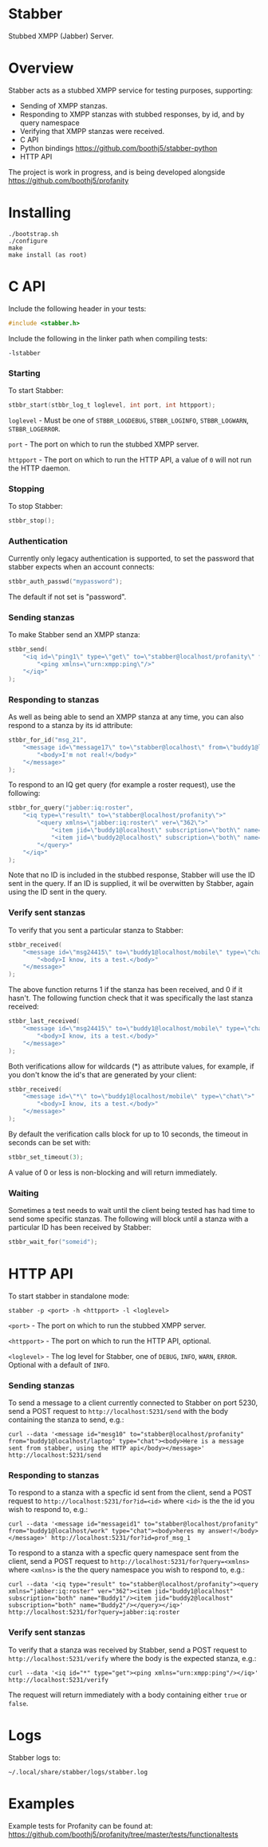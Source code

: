 # Stabber
Stubbed XMPP (Jabber) Server.

# Overview
Stabber acts as a stubbed XMPP service for testing purposes, supporting:
* Sending of XMPP stanzas.
* Responding to XMPP stanzas with stubbed responses, by id, and by query namespace
* Verifying that XMPP stanzas were received.
* C API
* Python bindings https://github.com/boothj5/stabber-python
* HTTP API

The project is work in progress, and is being developed alongside https://github.com/boothj5/profanity

# Installing
```
./bootstrap.sh
./configure
make
make install (as root)
```
# C API
Include the following header in your tests:
```c
#include <stabber.h>
```
Include the following in the linker path when compiling tests:
```
-lstabber
```

### Starting
To start Stabber:
```c
stbbr_start(stbbr_log_t loglevel, int port, int httpport);
```
`loglevel` - Must be one of `STBBR_LOGDEBUG`, `STBBR_LOGINFO`, `STBBR_LOGWARN`, `STBBR_LOGERROR`.

`port` - The port on which to run the stubbed XMPP server.

`httpport` - The port on which to run the HTTP API, a value of `0` will not run the HTTP daemon.

### Stopping
To stop Stabber:
```c
stbbr_stop();
```

### Authentication
Currently only legacy authentication is supported, to set the password that stabber expects when an account connects:
```c
stbbr_auth_passwd("mypassword");
```
The default if not set is "password".

### Sending stanzas
To make Stabber send an XMPP stanza:
```c
stbbr_send(
    "<iq id=\"ping1\" type=\"get\" to=\"stabber@localhost/profanity\" from=\"localhost\">"
        "<ping xmlns=\"urn:xmpp:ping\"/>"
    "</iq>"
);
```

### Responding to stanzas
As well as being able to send an XMPP stanza at any time, you can also respond to a stanza by its id attribute:
```c
stbbr_for_id("msg_21",
    "<message id=\"message17\" to=\"stabber@localhost\" from=\"buddy1@localhost/mobile\" type=\"chat\">"
        "<body>I'm not real!</body>"
    "</message>"
);
```
To respond to an IQ get query (for example a roster request), use the following:
```c
stbbr_for_query("jabber:iq:roster",
    "<iq type=\"result\" to=\"stabber@localhost/profanity\">"
        "<query xmlns=\"jabber:iq:roster\" ver=\"362\">"
            "<item jid=\"buddy1@localhost\" subscription=\"both\" name=\"Buddy1\"/>"
            "<item jid=\"buddy2@localhost\" subscription=\"both\" name=\"Buddy2\"/>"
        "</query>"
    "</iq>"
);
```
Note that no ID is included in the stubbed response, Stabber will use the ID sent in the query. If an ID is supplied, it wil be overwitten by Stabber, again  using the ID sent in the query.

### Verify sent stanzas
To verify that you sent a particular stanza to Stabber:
```c
stbbr_received(
    "<message id=\"msg24415\" to=\"buddy1@localhost/mobile\" type=\"chat\">"
        "<body>I know, its a test.</body>"
    "</message>"
);
```
The above function returns 1 if the stanza has been received, and 0 if it hasn't.
The following function check that it was specifically the last stanza received:
```c
stbbr_last_received(
    "<message id=\"msg24415\" to=\"buddy1@localhost/mobile\" type=\"chat\">"
        "<body>I know, its a test.</body>"
    "</message>"
);
```
Both verifications allow for wildcards (*) as attribute values, for example, if you don't know the id's that are generated by your client:
```c
stbbr_received(
    "<message id=\"*\" to=\"buddy1@localhost/mobile\" type=\"chat\">"
        "<body>I know, its a test.</body>"
    "</message>"
);
```
By default the verification calls block for up to 10 seconds, the timeout in seconds can be set with:
```c
stbbr_set_timeout(3);
```
A value of 0 or less is non-blocking and will return immediately.

### Waiting
Sometimes a test needs to wait until the client being tested has had time to send some specific stanzas. The following will block until a stanza with a particular ID has been received by Stabber:

```c
stbbr_wait_for("someid");
```

# HTTP API
To start stabber in standalone mode:
```
stabber -p <port> -h <httpport> -l <loglevel> 
```

`<port>` - The port on which to run the stubbed XMPP server.

`<httpport>` - The port on which to run the HTTP API, optional.

`<loglevel>` - The log level for Stabber, one of `DEBUG`, `INFO`, `WARN`, `ERROR`. Optional with a default of `INFO`.

### Sending stanzas
To send a message to a client currently connected to Stabber on port 5230, send a POST request to `http://localhost:5231/send` with the body containing the stanza to send, e.g.:
```
curl --data '<message id="mesg10" to="stabber@localhost/profanity" from="buddy1@localhost/laptop" type="chat"><body>Here is a message sent from stabber, using the HTTP api</body></message>' http://localhost:5231/send
```

### Responding to stanzas
To respond to a stanza with a specfic id sent from the client, send a POST request to `http://localhost:5231/for?id=<id>` where `<id>` is the the id you wish to respond to, e.g.:
```
curl --data '<message id="messageid1" to="stabber@localhost/profanity" from="buddy1@localhost/work" type="chat"><body>heres my answer!</body></message>' http://localhost:5231/for?id=prof_msg_1
```
To respond to a stanza with a specfic query namespace sent from the client, send a POST request to `http://localhost:5231/for?query=<xmlns>` where `<xmlns>` is the the query namespace you wish to respond to, e.g.:
```
curl --data '<iq type="result" to="stabber@localhost/profanity"><query xmlns="jabber:iq:roster" ver="362"><item jid="buddy1@localhost" subscription="both" name="Buddy1"/><item jid="buddy2@localhost" subscription="both" name="Buddy2"/></query></iq>' http://localhost:5231/for?query=jabber:iq:roster
```

### Verify sent stanzas
To verify that a stanza was received by Stabber, send a POST request to `http://localhost:5231/verify` where the body is the expected stanza, e.g.:
```
curl --data '<iq id="*" type="get"><ping xmlns="urn:xmpp:ping"/></iq>' http://localhost:5231/verify
```
The request will return immediately with a body containing either `true` or `false`.

# Logs
Stabber logs to:
```
~/.local/share/stabber/logs/stabber.log
```

# Examples
Example tests for Profanity can be found at: https://github.com/boothj5/profanity/tree/master/tests/functionaltests
